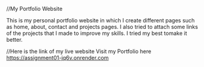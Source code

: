 //My Portfolio Website

This is my personal portfolio website in which I create different pages such as home, about, contact and projects pages. I also tried to attach some links of the projects that I made to improve my skills. I tried my best tomake it better.

//Here is the link of my live website
Visit my Portfolio here https://assignment01-jq6v.onrender.com
